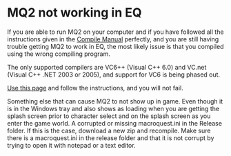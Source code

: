 # MQ2 not working in EQ

If you are able to run MQ2 on your computer and if you have followed all the instructions given in the [Compile Manual](https://macroquest2.com/includes/wassup/manual.php#compile) perfectly, and you are still having trouble getting MQ2 to work in EQ, the most likely issue is that you compiled using the wrong compiling program.

The only supported compilers are VC6++ (Visual C++ 6.0) and VC.net (Visual C++ .NET 2003 or 2005), and support for VC6 is being phased out.

[Use this page](https://macroquest2.com/wiki/index.php/MacroQuest2:Compiling#Compiling_for_Free_with_VS2005_Express) and follow the instructions, and you will not fail.

Something else that can cause MQ2 to not show up in game. Even though it is in the Windows tray and also shows as loading when you are getting the splash screen prior to character select and on the splash screen as you enter the game world. A corrupted or missing macroquest.ini in the Release folder. If this is the case, download a new zip and recompile. Make sure there is a macroquest.ini in the release folder and that it is not corrupt by trying to open it with notepad or a text editor.

